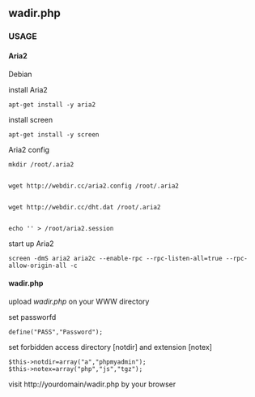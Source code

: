 ## wadir.php 

### USAGE

#### Aria2

Debian


install Aria2 


```
apt-get install -y aria2
```

install screen

```
apt-get install -y screen
```

Aria2 config

```
mkdir /root/.aria2


wget http://webdir.cc/aria2.config /root/.aria2


wget http://webdir.cc/dht.dat /root/.aria2


echo '' > /root/aria2.session 

```

start up Aria2 

```
screen -dmS aria2 aria2c --enable-rpc --rpc-listen-all=true --rpc-allow-origin-all -c 
```

#### wadir.php

upload *wadir.php* on your WWW directory

set passworfd
```
define("PASS","Password");
```
set forbidden access directory [notdir] and extension [notex]
```
$this->notdir=array("a","phpmyadmin");
$this->notex=array("php","js","tgz");
```

visit http://yourdomain/wadir.php by your browser




